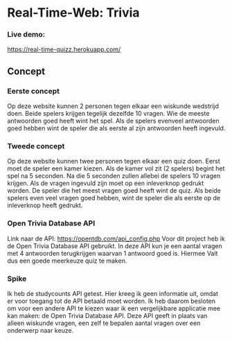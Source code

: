 # Real-Time-Web: Trivia

### Live demo:
https://real-time-quizz.herokuapp.com/

## Concept
### Eerste concept
Op deze website kunnen 2 personen tegen elkaar een wiskunde wedstrijd doen. Beide spelers krijgen tegelijk dezelfde 10 vragen. Wie de meeste antwoorden goed heeft wint het spel. Als de spelers evenveel antwoorden goed hebben wint de speler die als eerste al zijn antwoorden heeft ingevuld.

### Tweede concept
Op deze website kunnen twee personen tegen elkaar een quiz doen. Eerst moet de speler een kamer kiezen. Als de kamer vol zit (2 spelers) begint het spel na 5 seconden. Na die 5 seconden zullen allebei de spelers 10 vragen krijgen. Als de vragen ingevuld zijn moet op een inleverknop gedrukt worden. De speler die het meest vragen goed heeft wint de quiz. Als beide spelers even veel vragen goed hebben, wint de speler die als eerste op de inleverknop heeft gedrukt.

### Open Trivia Database API
Link naar de API: https://opentdb.com/api_config.php
Voor dit project heb ik de Open Trivia Database API gebruikt. In deze API kun je een aantal vragen met 4 antwoorden terugkrijgen waarvan 1 antwoord goed is. Hiermee Valt dus een goede meerkeuze quiz te maken.

### Spike
Ik heb de studycounts API getest. Hier kreeg ik geen informatie uit, omdat er voor toegang tot de API betaald moet worden. Ik heb daarom besloten om voor een andere API te kiezen waar ik een vergelijkbare applicatie mee kan maken: de Open Trivia Database API. Deze API geeft in plaats van alleen wiskunde vragen, een zelf te bepalen aantal vragen over een onderwerp naar keuze.

